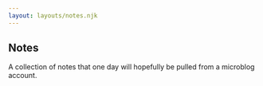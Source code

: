 ```yaml
---
layout: layouts/notes.njk
---
```


## Notes
A collection of notes that one day will hopefully be pulled from a microblog account.